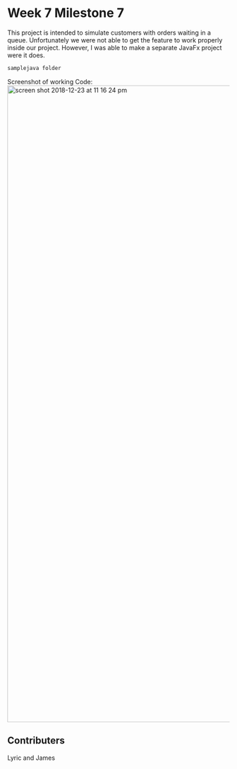 # Week 7 Milestone 7

This project is intended to simulate customers with orders waiting in a queue. 
Unfortunately we were not able to get the feature to work properly inside our project. However, I was able to make a separate JavaFx project were it does. 

```bash
samplejava folder
```
Screenshot of working Code:
<img width="1440" alt="screen shot 2018-12-23 at 11 16 24 pm" src="https://user-images.githubusercontent.com/31016994/50392511-5c3cc800-070c-11e9-8d1d-aab019e92b9e.png">


## Contributers
Lyric and James
